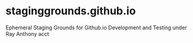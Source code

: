 staginggrounds.github.io
========================

Ephemeral Staging Grounds for Github.io Development and Testing under Ray Anthony acct
